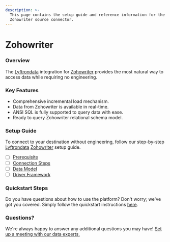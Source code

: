 ```yaml
---
description: >-
  This page contains the setup guide and reference information for the
  Zohowriter source connector.
---
```


# Zohowriter

### Overview

The [Lyftrondata](https://www.lyftrondata.com/) integration for [Zohowriter](None/) provides the most natural way to access data while requiring no engineering.

### Key Features

* Comprehensive incremental load mechanism.
* Data from Zohowriter is available in real-time.
* ANSI SQL is fully supported to query data with ease.
* Ready to query Zohowriter relational schema model.

### Setup Guide

To connect to your destination without engineering, follow our step-by-step [Lyftrondata](https://www.lyftrondata.com/) [Zohowriter](None/) setup guide.

* [ ] [Prerequisite](prerequisite.md)
* [ ] [Connection Steps](connection-steps.md)
* [ ] [Data Model](data-model/erd.md)
* [ ] [Driver Framework](driver-framework/)

### Quickstart Steps

Do you have questions about how to use the platform? Don't worry; we've got you covered. Simply follow the quickstart instructions [here](../../).

### Questions? <a href="#questions" id="questions"></a>

We're always happy to answer any additional questions you may have! [Set up a meeting with our data experts.](https://www.lyftrondata.com/book-a-meeting/)
